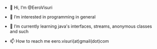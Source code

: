- 👋 Hi, I’m @EeroVisuri
- 👀 I’m interested in programming in general
- 🌱 I’m currently learning java's interfaces, streams, anonymous classes and such

- 📫 How to reach me eero.visuri(at)gmail(dot)com

<!---
EeroVisuri/EeroVisuri is a ✨ special ✨ repository because its `README.md` (this file) appears on your GitHub profile.
You can click the Preview link to take a look at your changes.
--->
